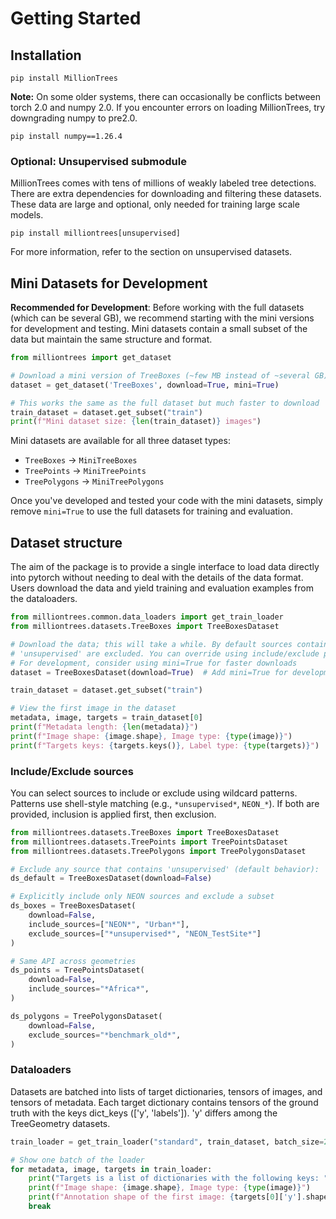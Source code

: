 # Getting Started

## Installation

```
pip install MillionTrees
```

**Note:** On some older systems, there can occasionally be conflicts between torch 2.0 and numpy 2.0. If you encounter errors on loading MillionTrees, try downgrading numpy to pre2.0. 

```
pip install numpy==1.26.4
```

### Optional: Unsupervised submodule

MillionTrees comes with tens of millions of weakly labeled tree detections. There are extra dependencies for downloading and filtering these datasets. These data are large and optional, only needed for training large scale models.

```
pip install milliontrees[unsupervised]
```

For more information, refer to the section on unsupervised datasets.

## Mini Datasets for Development

**Recommended for Development**: Before working with the full datasets (which can be several GB), we recommend starting with the mini versions for development and testing. Mini datasets contain a small subset of the data but maintain the same structure and format.

```python
from milliontrees import get_dataset

# Download a mini version of TreeBoxes (~few MB instead of ~several GB)
dataset = get_dataset('TreeBoxes', download=True, mini=True)

# This works the same as the full dataset but much faster to download
train_dataset = dataset.get_subset("train")
print(f"Mini dataset size: {len(train_dataset)} images")
```

Mini datasets are available for all three dataset types:
- `TreeBoxes` → `MiniTreeBoxes` 
- `TreePoints` → `MiniTreePoints`
- `TreePolygons` → `MiniTreePolygons`

Once you've developed and tested your code with the mini datasets, simply remove `mini=True` to use the full datasets for training and evaluation.

##  Dataset structure

The aim of the package is to provide a single interface to load data directly into pytorch without needing to deal with the details of the data format. Users download the data and yield training and evaluation examples from the dataloaders.

```python
from milliontrees.common.data_loaders import get_train_loader
from milliontrees.datasets.TreeBoxes import TreeBoxesDataset

# Download the data; this will take a while. By default sources containing
# 'unsupervised' are excluded. You can override using include/exclude patterns.
# For development, consider using mini=True for faster downloads
dataset = TreeBoxesDataset(download=True)  # Add mini=True for development

train_dataset = dataset.get_subset("train")

# View the first image in the dataset
metadata, image, targets = train_dataset[0]
print(f"Metadata length: {len(metadata)}")
print(f"Image shape: {image.shape}, Image type: {type(image)}")
print(f"Targets keys: {targets.keys()}, Label type: {type(targets)}")
```

### Include/Exclude sources

You can select sources to include or exclude using wildcard patterns. Patterns use shell-style matching (e.g., `*unsupervised*`, `NEON_*`). If both are provided, inclusion is applied first, then exclusion.

```python
from milliontrees.datasets.TreeBoxes import TreeBoxesDataset
from milliontrees.datasets.TreePoints import TreePointsDataset
from milliontrees.datasets.TreePolygons import TreePolygonsDataset

# Exclude any source that contains 'unsupervised' (default behavior):
ds_default = TreeBoxesDataset(download=False)

# Explicitly include only NEON sources and exclude a subset
ds_boxes = TreeBoxesDataset(
    download=False,
    include_sources=["NEON*", "Urban*"],
    exclude_sources=["*unsupervised*", "NEON_TestSite*"]
)

# Same API across geometries
ds_points = TreePointsDataset(
    download=False,
    include_sources="*Africa*",
)

ds_polygons = TreePolygonsDataset(
    download=False,
    exclude_sources="*benchmark_old*",
)
```

### Dataloaders

Datasets are batched into lists of target dictionaries, tensors of images, and tensors of metadata.
Each target dictionary contains tensors of the ground truth with the keys dict_keys
(['y', 'labels']). 'y' differs among the TreeGeometry datasets.

```python
train_loader = get_train_loader("standard", train_dataset, batch_size=2)

# Show one batch of the loader
for metadata, image, targets in train_loader:
    print("Targets is a list of dictionaries with the following keys: ", targets[0].keys())
    print(f"Image shape: {image.shape}, Image type: {type(image)}")
    print(f"Annotation shape of the first image: {targets[0]['y'].shape}")
    break
```